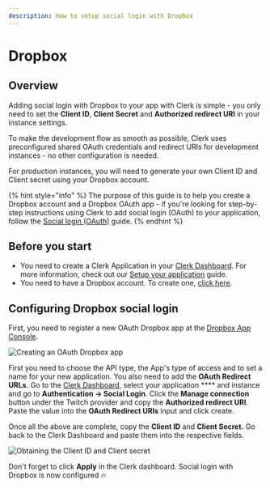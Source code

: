```yaml
---
description: How to setup social login with Dropbox
---
```


# Dropbox

## Overview

Adding social login with Dropbox to your app with Clerk is simple -  you only need to set the **Client ID**, **Client Secret** and **Authorized redirect URI** in your instance settings.

To make the development flow as smooth as possible, Clerk uses preconfigured shared OAuth credentials and redirect URIs for development instances - no other configuration is needed.&#x20;

For production instances, you will need to generate your own Client ID and Client secret using your Dropbox account.

{% hint style="info" %}
The purpose of this guide is to help you create a Dropbox account and a Dropbox OAuth app - if you're looking for step-by-step instructions using Clerk to add social login (OAuth) to your application, follow the [Social login (OAuth)](../../popular-guides/social-login-oauth.md) guide.
{% endhint %}

## Before you start

* You need to create a Clerk Application in your [Clerk Dashboard](https://dashboard.clerk.dev). For more information, check out our [Setup your application](../../popular-guides/setup-your-application.md) guide.
* You need to have a Dropbox account. To create one, [click here](https://www.twitch.tv).

## Configuring Dropbox social login

First, you need to register a new OAuth Dropbox app at the [Dropbox App Console](https://www.dropbox.com/developers/apps).

![Creating an OAuth Dropbox app](../../.gitbook/assets/oauth\_dropbox\_create\_app.png)

First you need to choose the API type, the App's type of access and to set a name for your new application. You also need to add the **OAuth Redirect URLs.** Go to the [Clerk Dashboard](https://dashboard.clerk.dev), select your application **** and instance and go to **Authentication -> Social Login**. Click the **Manage connection** button under the Twitch provider and copy the **Authorized redirect URI**. Paste the value into the **OAuth Redirect URIs** input and click create.

Once all the above are complete, copy the **Client ID** and **Client Secret.** Go back to the Clerk Dashboard and paste them into the respective fields.

![Obtaining the Client ID and Client secret](../../.gitbook/assets/oauth\_dropbox\_credentials.png)

Don't forget to click **Apply** in the Clerk dashboard. Social login with Dropbox is now configured 🔥&#x20;
